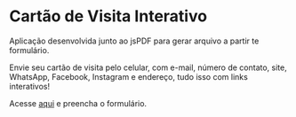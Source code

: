 # Cartão de Visita Interativo
Aplicação desenvolvida junto ao jsPDF para gerar arquivo a partir te formulário.

Envie seu cartão de visita pelo celular, com e-mail, número de contato, site, WhatsApp, Facebook, Instagram e endereço, tudo isso com links interativos!

Acesse [aqui](https://pedrofrn.github.io/cartao/) e preencha o formulário.
